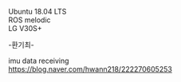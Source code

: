 
Ubuntu 18.04 LTS  
ROS melodic  
LG V30S+  


-환기최-
  

imu data receiving  
https://blog.naver.com/hwann218/222270605253
